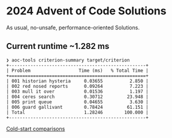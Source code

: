 # 2024 Advent of Code Solutions

As usual, no-unsafe, performance-oriented Solutions.

## Current runtime ~1.282 ms

```
❯ aoc-tools criterion-summary target/criterion
+---------------------------------------------------+
| Problem                  Time (ms)   % Total Time |
+===================================================+
| 001 historian hysteria     0.03655          2.850 |
| 002 red nosed reports      0.09264          7.223 |
| 003 mull it over           0.01536          1.197 |
| 004 ceres search           0.30712         23.948 |
| 005 print queue            0.04655          3.630 |
| 006 guard gallivant        0.78424         61.151 |
| Total                      1.28246        100.000 |
+---------------------------------------------------+
```

[Cold-start comparisons](https://aoc.ancalagon.black/2024)
